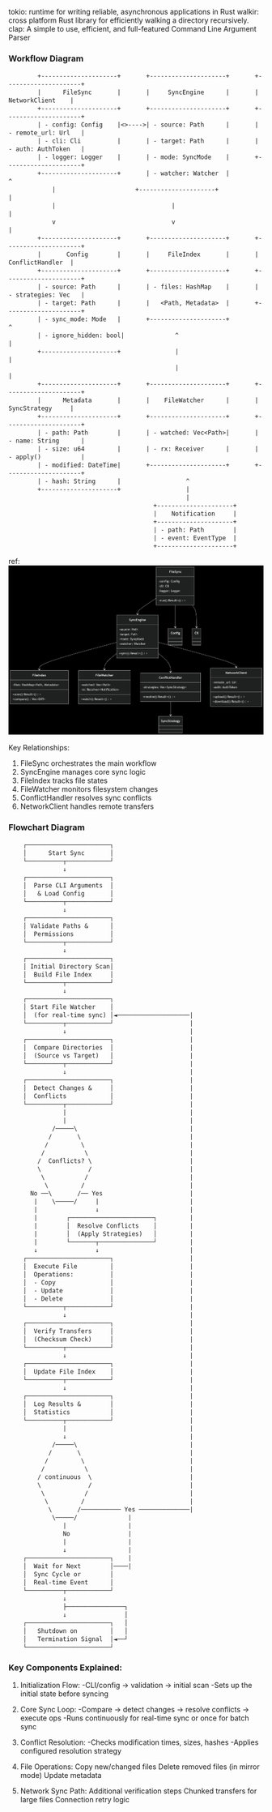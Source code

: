 tokio: runtime for writing reliable, asynchronous applications in Rust
walkir: cross platform Rust library for efficiently walking a directory recursively.
clap: A simple to use, efficient, and full-featured Command Line Argument Parser



### Workflow Diagram


```
        +---------------------+       +---------------------+       +---------------------+
        |      FileSync       |       |     SyncEngine      |       |    NetworkClient    |
        +---------------------+       +---------------------+       +---------------------+
        | - config: Config    |<>---->| - source: Path      |       | - remote_url: Url   |
        | - cli: Cli          |       | - target: Path      |       | - auth: AuthToken   |
        | - logger: Logger    |       | - mode: SyncMode    |       +---------------------+
        +---------------------+       | - watcher: Watcher  |               ^
            |                      +---------------------+                  |
            |                                |                              |
            v                                v                              |
        +---------------------+       +---------------------+       +---------------------+
        |       Config        |       |     FileIndex       |       |    ConflictHandler  |
        +---------------------+       +---------------------+       +---------------------+
        | - source: Path      |       | - files: HashMap    |       | - strategies: Vec   |
        | - target: Path      |       |   <Path, Metadata>  |       +---------------------+
        | - sync_mode: Mode   |       +---------------------+               ^
        | - ignore_hidden: bool|              ^                             |
        +---------------------+               |                             |
                                              |                             |
        +---------------------+       +---------------------+       +---------------------+
        |      Metadata       |       |    FileWatcher      |       |    SyncStrategy     |
        +---------------------+       +---------------------+       +---------------------+
        | - path: Path        |       | - watched: Vec<Path>|       | - name: String      |
        | - size: u64         |       | - rx: Receiver      |       | - apply()           |
        | - modified: DateTime|       +---------------------+       +---------------------+
        | - hash: String      |                  ^
        +---------------------+                  |
                                                 |
                                        +---------------------+
                                        |    Notification     |
                                        +---------------------+
                                        | - path: Path        |
                                        | - event: EventType  |
                                        +---------------------+
```

ref:
![Workflow Diagram](assets/mermaid.png "Workflow Diagram")


Key Relationships:
1. FileSync orchestrates the main workflow
2. SyncEngine manages core sync logic
3. FileIndex tracks file states
4. FileWatcher monitors filesystem changes
5. ConflictHandler resolves sync conflicts
6. NetworkClient handles remote transfers



### Flowchart Diagram

```
    ┌───────────────────────┐
    │      Start Sync       │
    └──────────┬────────────┘
               ↓
    ┌───────────────────────┐
    │  Parse CLI Arguments  │
    │   & Load Config       │
    └──────────┬────────────┘
               ↓
    ┌───────────────────────┐
    │ Validate Paths &      │
    │  Permissions          │
    └──────────┬────────────┘
               ↓
    ┌───────────────────────┐
    │ Initial Directory Scan│
    │  Build File Index     │
    └──────────┬────────────┘
               ↓
    ┌───────────────────────┐
    │ Start File Watcher    │
    │  (for real-time sync) │◄────────────────────|
    └──────────┬────────────┘                     |              
               ↓                                  |
    ┌───────────────────────┐                     |
    │  Compare Directories  │                     |
    │  (Source vs Target)   │                     |
    └──────────┬────────────┘                     |
               ↓                                  |
    ┌───────────────────────┐                     |
    │  Detect Changes &     │                     |
    │  Conflicts            │                     |
    └──────────┬────────────┘                     |
               |                                  |
               |                                  |
            /─────\                               |
           /       \                              |
          /         \                             |
         /           \                            |
        /  Conflicts? \                           |
        \             /                           |
         \           /                            |
          \         /                             |
      No ──\       /── Yes                        |
       |    \─────/     |                         |
       |                ↓                         |
       |        ┌───────────────────────┐         |
       |        │  Resolve Conflicts    │         |
       |        │  (Apply Strategies)   │         |
       |        └───────┬───────────────┘         |
       ↓                ↓                         |
    ┌───────────────────────┐                     |
    │  Execute File         │                     |
    │  Operations:          │                     |
    │  - Copy               │                     |
    │  - Update             │                     |
    │  - Delete             │                     |
    └──────────┬────────────┘                     |
               ↓                                  |
    ┌───────────────────────┐                     |
    │  Verify Transfers     │                     |
    │  (Checksum Check)     │                     |
    └──────────┬────────────┘                     |
               ↓                                  |
    ┌───────────────────────┐                     |
    │  Update File Index    │                     |
    └──────────┬────────────┘                     |
               ↓                                  |
    ┌───────────────────────┐                     |
    │  Log Results &        │                     |
    │  Statistics           │                     |
    └──────────┬────────────┘                     |
               |                                  |
               ↓                                  |
            /─────\                               |
           /       \                              |
          /         \                             |
         /           \                            |
        / continuous  \                           |
        \             /                           |
         \           /                            |
          \         /                             |
           \       /─────────── Yes ──────────────|
            \─────/              |
               |                 |
               No                |
               |                 |
               ↓                 |
    ┌───────────────────────┐    |
    │  Wait for Next        │────|
    │  Sync Cycle or        │
    │  Real-time Event      │
    └──────────┬────────────┘
               ↓
               ├────────────────┐
               ↓                │
    ┌───────────────────────┐   │
    │   Shutdown on         │   │
    │   Termination Signal  │◄──┘
    └───────────────────────┘
```






### Key Components Explained:

1. Initialization Flow:
    -CLI/config → validation → initial scan
    -Sets up the initial state before syncing

2. Core Sync Loop:
    -Compare → detect changes → resolve conflicts → execute ops
    -Runs continuously for real-time sync or once for batch sync

3. Conflict Resolution:
    -Checks modification times, sizes, hashes
    -Applies configured resolution strategy

4. File Operations:
    Copy new/changed files
    Delete removed files (in mirror mode)
    Update metadata

5. Network Sync Path:
    Additional verification steps
    Chunked transfers for large files
    Connection retry logic